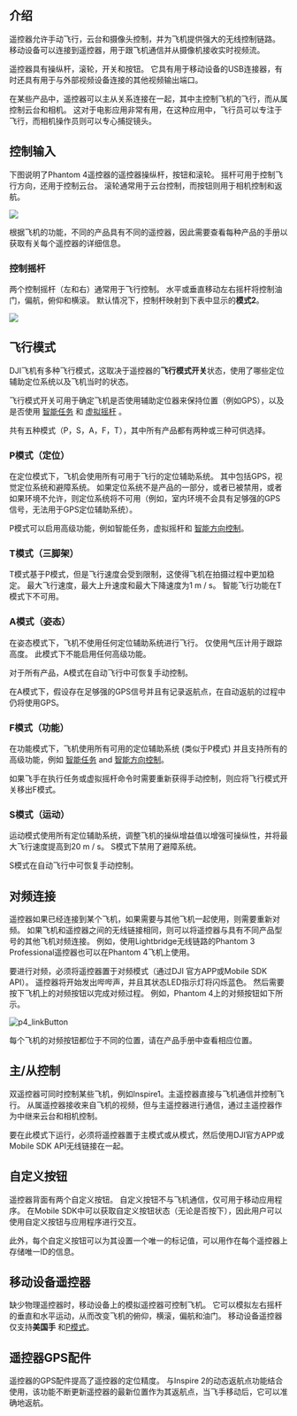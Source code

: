 ## 介绍

遥控器允许手动飞行，云台和摄像头控制，并为飞机提供强大的无线控制链路。 移动设备可以连接到遥控器，用于跟飞机通信并从摄像机接收实时视频流。

遥控器具有操纵杆，滚轮，开关和按钮。 它具有用于移动设备的USB连接器，有时还具有用于与外部视频设备连接的其他视频输出端口。

在某些产品中，遥控器可以主从关系连接在一起，其中主控制飞机的飞行，而从属控制云台和相机。 这对于电影应用非常有用，在这种应用中，飞行员可以专注于飞行，而相机操作员则可以专心捕捉镜头。

## 控制输入

下图说明了Phantom 4遥控器的遥控器操纵杆，按钮和滚轮。 摇杆可用于控制飞行方向，还用于控制云台。 滚轮通常用于云台控制，而按钮则用于相机控制和返航。

![](https://terra-1-g.djicdn.com/84f990b0bbd145e6a3930de0c55d3b2b/admin/doc/5af0cc3f-a6ef-428d-8145-75bfec4aae29.png)

根据飞机的功能，不同的产品具有不同的遥控器，因此需要查看每种产品的手册以获取有关每个遥控器的详细信息。

### 控制摇杆

两个控制摇杆（左和右）通常用于飞行控制。 水平或垂直移动左右摇杆将控制油门，偏航，俯仰和横滚。 默认情况下，控制杆映射到下表中显示的**模式2**。

![](https://terra-1-g.djicdn.com/84f990b0bbd145e6a3930de0c55d3b2b/admin/doc/25786412-743b-4a9d-8eac-e64adacdee9d.png)

## 飞行模式

DJI飞机有多种飞行模式，这取决于遥控器的**飞行模式开关**状态，使用了哪些定位辅助定位系统以及飞机当时的状态。

飞行模式开关可用于确定飞机是否使用辅助定位器来保持位置（例如GPS），以及是否使用 [智能任务](https://developer.dji.com/doc/mobile-sdk-tutorial/cn/basic-introduction/basic-concepts/missions.html) 和 [虚拟摇杆](https://developer.dji.com/doc/mobile-sdk-tutorial/cn/basic-introduction/basic-concepts/flight-controller.html#%E8%99%9A%E6%8B%9F%E6%91%87%E6%9D%86) 。

共有五种模式（P，S，A，F，T），其中所有产品都有两种或三种可供选择。

### P模式（定位）

在定位模式下，飞机会使用所有可用于飞行的定位辅助系统。 其中包括GPS，视觉定位系统和避障系统。 如果定位系统不是产品的一部分，或者已被禁用，或者如果环境不允许，则定位系统将不可用（例如，室内环境不会具有足够强的GPS信号，无法用于GPS定位辅助系统）。

P模式可以启用高级功能，例如智能任务，虚拟摇杆和 [智能方向控制](https://developer.dji.com/doc/mobile-sdk-tutorial/cn/basic-introduction/basic-concepts/flight-control.html)。 

### T模式（三脚架）

T模式基于P模式，但是飞行速度会受到限制，这使得飞机在拍摄过程中更加稳定。 最大飞行速度，最大上升速度和最大下降速度为1 m / s。 智能飞行功能在T模式下不可用。

### A模式（姿态）

在姿态模式下，飞机不使用任何定位辅助系统进行飞行。 仅使用气压计用于跟踪高度。 此模式下不能启用任何高级功能。

对于所有产品，A模式在自动飞行中可恢复手动控制。

在A模式下，假设存在足够强的GPS信号并且有记录返航点，在自动返航的过程中仍将使用GPS。

### F模式（功能）

在功能模式下，飞机使用所有可用的定位辅助系统 (类似于P模式) 并且支持所有的高级功能，例如 [智能任务](https://developer.dji.com/doc/mobile-sdk-tutorial/cn/basic-introduction/basic-concepts/missions.html) and [智能方向控制](https://developer.dji.com/doc/mobile-sdk-tutorial/cn/basic-introduction/basic-concepts/flight-control.html)。

如果飞手在执行任务或虚拟摇杆命令时需要重新获得手动控制，则应将飞行模式开关移出F模式。

### S模式（运动）

运动模式使用所有定位辅助系统，调整飞机的操纵增益值以增强可操纵性，并将最大飞行速度提高到20 m / s。 S模式下禁用了避障系统。

S模式在自动飞行中可恢复手动控制。

## 对频连接

遥控器如果已经连接到某个飞机，如果需要与其他飞机一起使用，则需要重新对频。 如果飞机和遥控器之间的无线链接相同，则可以将遥控器与具有不同产品型号的其他飞机对频连接。 例如，使用Lightbridge无线链路的Phantom 3 Professional遥控器也可以在Phantom 4飞机上使用。 

要进行对频，必须将遥控器置于对频模式（通过DJI 官方APP或Mobile SDK API）。 遥控器将开始发出哔哔声，并且其状态LED指示灯将闪烁蓝色。 然后需要按下飞机上的对频按钮以完成对频过程。 例如，Phantom 4上的对频按钮如下所示。

![p4_linkButton](https://terra-1-g.djicdn.com/84f990b0bbd145e6a3930de0c55d3b2b/admin/doc/668d1698-3149-493b-9814-d5af83ef2d6e.png)

每个飞机的对频按钮都位于不同的位置，请在产品手册中查看相应位置。

## 主/从控制

双遥控器可同时控制某些飞机，例如Inspire1。主遥控器直接与飞机通信并控制飞行。 从属遥控器接收来自飞机的视频，但与主遥控器进行通信，通过主遥控器作为中继来云台和相机控制。

要在此模式下运行，必须将遥控器置于主模式或从模式，然后使用DJI官方APP或Mobile SDK API无线链接在一起。

## 自定义按钮

遥控器背面有两个自定义按钮。 自定义按钮不与飞机通信，仅可用于移动应用程序。 在Mobile SDK中可以获取自定义按钮状态（无论是否按下），因此用户可以使用自定义按钮与应用程序进行交互。

此外，每个自定义按钮可以为其设置一个唯一的标记值，可以用作在每个遥控器上存储唯一ID的信息。


## 移动设备遥控器

缺少物理遥控器时，移动设备上的模拟遥控器可控制飞机。 它可以模拟左右摇杆的垂直和水平运动，从而改变飞机的俯仰，横滚，偏航和油门。 移动设备遥控器仅支持**美国手** 和[P模式](#p-mode-positioning)。

## 遥控器GPS配件

遥控器的GPS配件提高了遥控器的定位精度。 与Inspire 2的动态返航点功能结合使用，该功能不断更新遥控器的最新位置作为其返航点，当飞手移动后，它可以准确地返航。